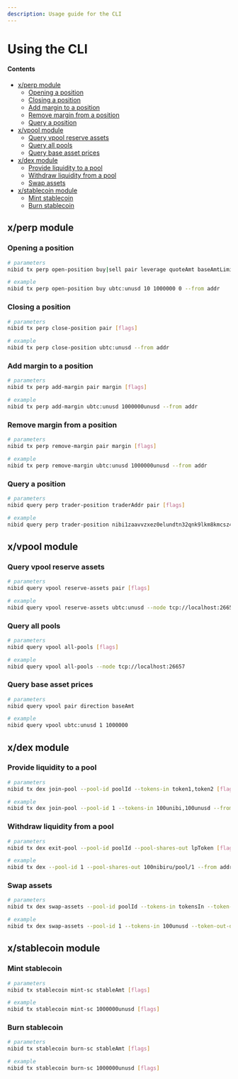 ```yaml
---
description: Usage guide for the CLI
---
```


# Using the CLI                   <!-- omit in toc -->

#### Contents
- [x/perp module](#xperp-module)
  - [Opening a position](#opening-a-position)
  - [Closing a position](#closing-a-position)
  - [Add margin to a position](#add-margin-to-a-position)
  - [Remove margin from a position](#remove-margin-from-a-position)
  - [Query a position](#query-a-position)
- [x/vpool module](#xvpool-module)
  - [Query vpool reserve assets](#query-vpool-reserve-assets)
  - [Query all pools](#query-all-pools)
  - [Query base asset prices](#query-base-asset-prices)
- [x/dex module](#xdex-module)
  - [Provide liquidity to a pool](#provide-liquidity-to-a-pool)
  - [Withdraw liquidity from a pool](#withdraw-liquidity-from-a-pool)
  - [Swap assets](#swap-assets)
- [x/stablecoin module](#xstablecoin-module)
  - [Mint stablecoin](#mint-stablecoin)
  - [Burn stablecoin](#burn-stablecoin)

## x/perp module

### Opening a position

```bash
# parameters
nibid tx perp open-position buy|sell pair leverage quoteAmt baseAmtLimit [flags]

# example
nibid tx perp open-position buy ubtc:unusd 10 1000000 0 --from addr
```

### Closing a position

```bash
# parameters
nibid tx perp close-position pair [flags]

# example
nibid tx perp close-position ubtc:unusd --from addr
```

### Add margin to a position

```bash
# parameters
nibid tx perp add-margin pair margin [flags]

# example
nibid tx perp add-margin ubtc:unusd 1000000unusd --from addr
```

### Remove margin from a position

```bash
# parameters
nibid tx perp remove-margin pair margin [flags]

# example
nibid tx perp remove-margin ubtc:unusd 1000000unusd --from addr
```

### Query a position

```bash
# parameters
nibid query perp trader-position traderAddr pair [flags]

# example
nibid query perp trader-position nibi1zaavvzxez0elundtn32qnk9lkm8kmcsz44g7xl ubtc:unusd --node tcp://localhost:26657
```

## x/vpool module

### Query vpool reserve assets

```bash
# parameters
nibid query vpool reserve-assets pair [flags]

# example
nibid query vpool reserve-assets ubtc:unusd --node tcp://localhost:26657
```

### Query all pools

```bash
# parameters
nibid query vpool all-pools [flags]

# example
nibid query vpool all-pools --node tcp://localhost:26657
```

### Query base asset prices

```bash
# parameters
nibid query vpool pair direction baseAmt

# example
nibid query vpool ubtc:unusd 1 1000000
```

## x/dex module

### Provide liquidity to a pool

```bash
# parameters
nibid tx dex join-pool --pool-id poolId --tokens-in token1,token2 [flags]

# example
nibid tx dex join-pool --pool-id 1 --tokens-in 100unibi,100unusd --from addr
```

### Withdraw liquidity from a pool

```bash
# parameters
nibid tx dex exit-pool --pool-id poolId --pool-shares-out lpToken [flags]

# example
nibid tx dex --pool-id 1 --pool-shares-out 100nibiru/pool/1 --from addr
```

### Swap assets

```bash
# parameters
nibid tx dex swap-assets --pool-id poolId --tokens-in tokensIn --token-out-denom tokenOutDenom [flags]

# example
nibid tx dex swap-assets --pool-id 1 --tokens-in 100unusd --token-out-denom unibi --from addr
```

## x/stablecoin module

### Mint stablecoin

```bash
# parameters
nibid tx stablecoin mint-sc stableAmt [flags]

# example
nibid tx stablecoin mint-sc 1000000unusd [flags]
```

### Burn stablecoin

```bash
# parameters
nibid tx stablecoin burn-sc stableAmt [flags]

# example
nibid tx stablecoin burn-sc 1000000unusd [flags]
```
